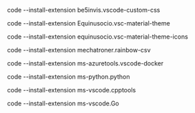 code --install-extension be5invis.vscode-custom-css

code --install-extension Equinusocio.vsc-material-theme

code --install-extension equinusocio.vsc-material-theme-icons

code --install-extension mechatroner.rainbow-csv

code --install-extension ms-azuretools.vscode-docker

code --install-extension ms-python.python

code --install-extension ms-vscode.cpptools

code --install-extension ms-vscode.Go